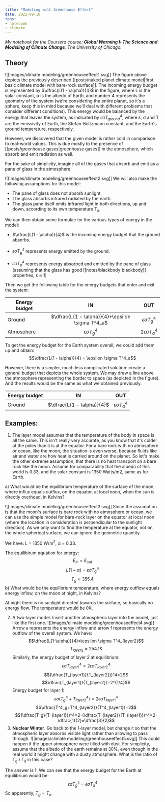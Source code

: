 ```yaml
---
title: "Modeling with Greenhouse Effect"
date: 2022-09-10
tags:
- notebook
- climate
---
```


*My notebook for the Coursera course: **Global Warming I: The Science and Modeling of Climate Change**, The University of Chicago.*

## Theory

![[images/climate modeling/greenhouseeffect1.svg]]
The figure above depicts the previously described [[posts/naked planet climate model|first basic climate model with bare-rock surface]]. The incoming energy budget is represented by $\dfrac{L(1 - \alpha)}{4}$ in the figure, where L is the solar constant, α is the albedo of Earth, and number 4 represents the geometry of the system (we're considering the entire planet, so it's a sphere, keep this in mind because we'll deal with different problems that consider different conditions). This energy would be balanced by the energy that leaves the system, as indicated by $\epsilon \sigma T^4_{ground}$, where ε, σ and T are the emissivity of Earth, the Stefan-Boltzmann constant, and the Earth's ground temperature, respectively.

However, we discovered that the given model is rather cold in comparison to real-world values. This is due mostly to the presence of [[posts/greenhouse gases|greenhouse gases]] in the atmosphere, which absorb and emit radiation as well.

For the sake of simplicity, imagine all of the gases that absorb and emit as a pane of glass in the atmosphere.

![[images/climate modeling/greenhouseeffect2.svg]]
We will also make the following assumptions for this model:

- The pane of glass does not absorb sunlight.
- The glass absorbs infrared radiated by the earth.
- The glass pane itself emits infrared light in both directions, up and down, according to its own temperature T<sub>a</sub>.

We can then obtain some formulae for the various types of energy in the model:

- $\dfrac{L(1 - \alpha)}{4}$ is the incoming energy budget that the ground absorbs.
<br></br>
- $\epsilon \sigma T^4_{g}$ represents energy emitted by the ground.
<br></br>
- $\epsilon \sigma T^4_a$ represents energy absorbed and emitted by the pane of glass (assuming that the glass has good [[notes/blackbody|blackbody]] properties, ε ≈ 1)

Then we get the following table for the energy budgets that enter and exit the system:

|Energy budget|IN|OUT|
|------|:----:|:----:|
|Ground|$\dfrac{L(1 - \alpha)}{4}+\epsilon \sigma T^4_a$|$\epsilon \sigma T^4_g$|
|Atmosphere|$\epsilon \sigma T^4_g$|$2\epsilon \sigma T^4_a$|

To get the energy budget for the Earth system overall, we could add them up and obtain: $$\dfrac{L(1 - \alpha)}{4} = \epsilon \sigma T^4_a$$

However, there is a simpler, much less complicated solution: create a general budget that depicts the whole system. We may draw a line above the atmosphere representing the border to space (as depicted in the figure). And the results would be the same as what we obtained previously.

|Energy budget|IN|OUT|
|------|:----:|:----:|
|Ground|$\dfrac{L(1 - \alpha)}{4}$|$\epsilon \sigma T^4_a$|

## Examples:

1. The layer model assumes that the temperature of the body in space is all the same. This isn't really very accurate, as you know that it's colder at the poles than it is at the equator. For a bare rock with no atmosphere or ocean, like the moon, the situation is even worse, because fluids like air and water are how heat is carried around on the planet. So let's make the other extreme assumption, that there is no heat transport on a bare rock like the moon. Assume for comparability that the albedo of this world is 0.33, and the solar constant is 1350 Watts/m2, same as for Earth.

a) What would be the equilibrium temperature of the surface of the moon, where influx equals outflux, on the equator, at local noon, when the sun is directly overhead, in Kelvins?

![[images/climate modeling/greenhouseeffect3.svg]]
Since the assumption is that the moon's surface is bare rock with no atmosphere or ocean, we can use the simple model for bare-rock layer on the equator at local noon (where the location in consideration is perpendicular to the sunlight direction). As we only want to find the temperature at the equator, not on the whole spherical surface, we can ignore the geometric quantity.

We have: L = 1350 W/m<sup>2</sup>, α = 0.33.

The equilibirum equation for energy: $$E_{in} = E_{out}$$
$$L(1-\alpha)=\epsilon \sigma T^4_g$$
$$T_g\approx 355.4$$
b) What would be the equilibrium temperature, where energy outflow equals energy inflow, on the moon at night, in Kelvins?

At night there is no sunlight directed towards the surface, so basically no energy flow. The temperature would be 0K.

2. A two-layer model. Insert another atmospheric layer into the model, just like the first one.
![[images/climate modeling/greenhouseeffect4.svg]]
Arrow a represents the energy inflow and arrow f represents the energy outflow of the overall system. We have:
$$\dfrac{L(1-\alpha)}{4}=\epsilon \sigma T^4_{layer2}$$
$$T_{layer2}=254.1K$$
Similarly, the energy budget of layer 2 at equilibrium:
$$\epsilon \sigma T^4_{layer1}=2\epsilon \sigma T^4_{layer2}$$
$$(\dfrac{T_{layer1}}{T_{layer2}})^4=2$$
$$\dfrac{T_{layer1}}{T_{layer2}}=2^{1/4}$$
Energy budget for layer 1:
$$\epsilon \sigma(T^4_g+T^4_{layer2})=2\epsilon \sigma T^4_{layer1}$$
$$\dfrac{T^4_g+T^4_{layer2}}{T^4_{layer1}}=2$$
$$(\dfrac{T_g}{T_{layer1}})^4=2-(\dfrac{T_{layer2}}{T_{layer1}})^4=2-\dfrac{1}{2}=\dfrac{3}{2}$$
3. **Nuclear Winter**. Go back to the 1-layer model, but change it so that the atmospheric layer absorbs visible light rather than allowing to pass through.
![[images/climate modeling/greenhouseeffect5.svg]]
This could happen if the upper atmosphere were filled with dust. For simplicity, assume that the albedo of the earth remains at 30%, even though in the real world it might change with a dusty atmosphere. What is the ratio of T<sub>g</sub> / T<sub>a</sub> in this case?

The answer is 1. We can see that the energy budget for the Earth at equilibrium would be:
$$\epsilon \sigma T^4_g=\epsilon \sigma T^4_a$$
So apparently, $T_g=T_a$.